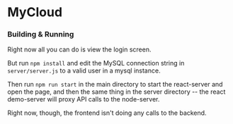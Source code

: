 # MyCloud


### Building & Running
Right now all you can do is view the login screen.

But run `npm install` and edit the MySQL connection string in `server/server.js` to a valid user in a mysql instance.

Then run `npm run start` in the main directory to start the react-server and open the page, and then the same thing in the server
directory -- the react demo-server will proxy API calls to the node-server.

Right now, though, the frontend isn't doing any calls to the backend.


